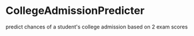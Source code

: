 # CollegeAdmissionPredicter
 predict chances of a student's college admission based on 2 exam scores
